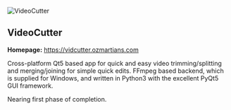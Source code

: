 ![VideoCutter](https://raw.githubusercontent.com/ozmartian/videocutter/master/icons/videocutter.png)
<h2>VideoCutter</h2>

<p><b>Homepage:</b> <a href="https://vidcutter.ozmartians.com" target=_blank">https://vidcutter.ozmartians.com</a></p>

Cross-platform Qt5 based app for quick and easy video trimming/splitting and merging/joining for simple quick edits. FFmpeg based backend, which is supplied for Windows, and written in Python3 with the excellent PyQt5 GUI framework.

Nearing first phase of completion.
